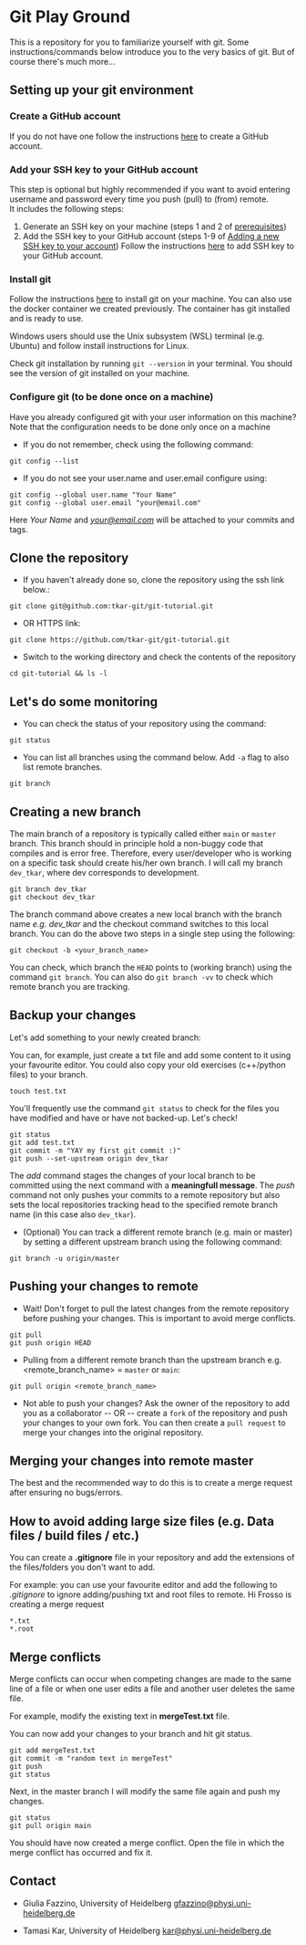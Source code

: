 # Git Play Ground

This is a repository for you to familiarize yourself with git. Some instructions/commands below introduce you to the very basics of git. But of course there's much more...
## Setting up your git environment

### Create a GitHub account
If you do not have one follow the instructions [here](https://docs.github.com/en/get-started/start-your-journey/creating-an-account-on-github) to create a GitHub account.

### Add your SSH key to your GitHub account
This step is optional but highly recommended if you want to avoid entering username and password every time you push (pull) to (from) remote.
</br>
It includes the following steps:
1. Generate an SSH key on your machine (steps 1 and 2 of [prerequisites](https://docs.github.com/en/authentication/connecting-to-github-with-ssh/adding-a-new-ssh-key-to-your-github-account?tool=webui#prerequisites))
2. Add the SSH key to your GitHub account (steps 1-9 of [Adding a new SSH key to your account](https://docs.github.com/en/authentication/connecting-to-github-with-ssh/adding-a-new-ssh-key-to-your-github-account?tool=webui#adding-a-new-ssh-key-to-your-account))
Follow the instructions [here](https://docs.github.com/en/authentication/connecting-to-github-with-ssh/adding-a-new-ssh-key-to-your-github-account?tool=webui&platform=linux) to add SSH key to your GitHub account.

### Install git
Follow the instructions [here](https://git-scm.com/book/en/v2/Getting-Started-Installing-Git) to install git on your machine.
You can also use the docker container we created previously. The container has git installed and is ready to use.

Windows users should use the Unix subsystem (WSL) terminal (e.g. Ubuntu) and follow install instructions for Linux.

Check git installation by running `git --version` in your terminal. You should see the version of git installed on your machine.

### Configure git (to be done once on a machine)

Have you already configured git with your user information on this machine?
</br>
Note that the configuration needs to be done only once on a machine

- If you do not remember, check using the following command:

```
git config --list
```

- If you do not see your user.name and user.email configure using:

```
git config --global user.name "Your Name"
git config --global user.email "your@email.com"
```

Here *Your Name* and *your@email.com* will be attached to your commits and tags.

## Clone the repository
- If you haven't already done so, clone the repository using the ssh link below.:

```
git clone git@github.com:tkar-git/git-tutorial.git
```
- OR HTTPS link:
```
git clone https://github.com/tkar-git/git-tutorial.git
```

- Switch to the working directory and check the contents of the repository
```
cd git-tutorial && ls -l
```
## Let's do some monitoring
- You can check the status of your repository using the command:

```
git status
```
- You can list all branches using the command below. Add `-a` flag to also list remote branches. 

```
git branch
```
## Creating a new branch

The main branch of a repository is typically called either `main` or `master` branch. This branch should in principle hold a non-buggy code that compiles and is error free.
Therefore, every user/developer who is working on a specific task should create his/her own branch. I will call my branch `dev_tkar`, where dev corresponds to development.

```
git branch dev_tkar
git checkout dev_tkar
```
The branch command above creates a new local branch with the branch name *e.g. dev_tkar* and the checkout command switches to this local branch.
You can do the above two steps in a single step using the following:

```
git checkout -b <your_branch_name>
```

You can check, which branch the `HEAD` points to (working branch) using the command `git branch`. You can also do `git branch -vv` to check which remote branch you are tracking.

## Backup your changes

Let's add something to your newly created branch:

You can, for example, just create a txt file and add some content to it using your favourite editor.
You could also copy your old exercises (c++/python files) to your branch.

```
touch test.txt
```

You'll frequently use the command `git status` to check for the files you have modified and have or have not backed-up. Let's check!

```
git status
git add test.txt
git commit -m "YAY my first git commit :)"
git push --set-upstream origin dev_tkar
```
The *add* command stages the changes of your local branch to be committed using the next command with a **meaningfull message**.
The *push* command not only pushes your commits to a remote repository but also sets the local repositories tracking head to the specified remote branch name (in this case also `dev_tkar`).

- (Optional) You can track a different remote branch (e.g. main or master) by setting a different upstream branch using the following command:

```
git branch -u origin/master
```

## Pushing your changes to remote
- Wait! Don't forget to pull the latest changes from the remote repository before pushing your changes. This is important to avoid merge conflicts.

```
git pull
git push origin HEAD
```

- Pulling from a different remote branch than the upstream branch e.g. <remote_branch_name> = `master` or `main`:

```
git pull origin <remote_branch_name>
```
- Not able to push your changes? Ask the owner of the repository to add you as a collaborator -- OR -- create a `fork` of the repository and push your changes to your own fork. You can then create a `pull request` to merge your changes into the original repository.

## Merging your changes into remote master

The best and the recommended way to do this is to create a merge request after ensuring no bugs/errors.


## How to avoid adding large size files (e.g. Data files / build files / etc.)  

You can create a **.gitignore** file in your repository and add the extensions of the files/folders you don't want to add.

For example: you can use your favourite editor and add the following to *.gitignore* to ignore adding/pushing txt and root files to remote.
Hi Frosso is creating a merge request

```
*.txt
*.root
```

## Merge conflicts

Merge conflicts can occur when competing changes are made to the same line of a file or when one user edits a file and another user deletes the same file.

For example, modify the existing text in **mergeTest.txt** file.

You can now add your changes to your branch and hit git status.

```
git add mergeTest.txt
git commit -m "random text in mergeTest"
git push
git status
```

Next, in the master branch I will modify the same file again and push my changes.

```
git status
git pull origin main
```

You should have now created a merge conflict. Open the file in which the merge conflict has occurred and fix it.

## Contact
- Giulia Fazzino, University of Heidelberg
    gfazzino@physi.uni-heidelberg.de

- Tamasi Kar, University of Heidelberg
    kar@physi.uni-heidelberg.de
